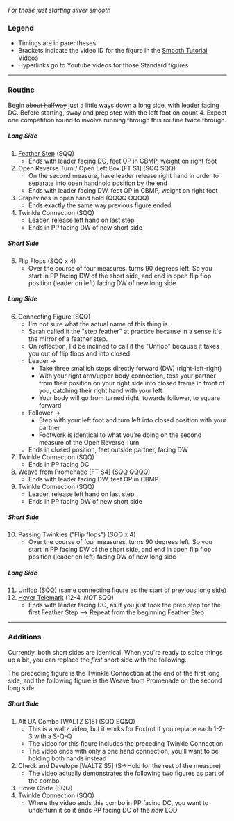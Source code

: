 _For those just starting silver smooth_

### Legend
- Timings are in parentheses
- Brackets indicate the video ID for the figure in the [Smooth Tutorial Videos](https://drive.google.com/drive/folders/110kbnV_6VQ6RcOZMEzSdXmG-WJdYvz78?fbclid=IwAR0Pmk-Q_KS2I6-_s5oCFf8LB9XVcN54SD1wHGvT6hpwOuxw5ZOs17tigpk)
- Hyperlinks go to Youtube videos for those Standard figures
---

### Routine

Begin ~~about halfway~~ just a little ways down a long side, with leader facing DC.
Before starting, sway and prep step with the left foot on count 4.
Expect one competition round to involve running through this routine twice through.

##### Long Side
1. [Feather Step](https://www.youtube.com/watch?v=U4EbBv9b7N8) (SQQ)
	- Ends with leader facing DC, feet OP in CBMP, weight on right foot
2. Open Reverse Turn / Open Left Box [FT S1] (SQQ SQQ)
	- On the second measure, have leader release right hand in order to separate into open handhold position by the end
	- Ends with leader facing DW, feet OP in CBMP, weight on right foot 
3. Grapevines in open hand hold (QQQQ QQQQ)
	- Ends exactly the same way previous figure ended
4. Twinkle Connection (SQQ) 
	- Leader, release left hand on last step
	- Ends in PP facing DW of new short side 

##### Short Side
5. Flip Flops (SQQ x 4)
	- Over the course of four measures, turns 90 degrees left. So you start in PP facing DW of the short side, and end in open flip flop position (leader on left) facing DW of new long side

##### Long Side
6. Connecting Figure (SQQ)
   - I'm not sure what the actual name of this thing is.
   - Sarah called it the "step feather" at practice because in a sense it's the mirror of a feather step. 
   - On reflection, I'd be inclined to call it the "Unflop" because it takes you out of flip flops and into closed
   - Leader -> 
	   - Take three smallish steps directly forward (DW) (right-left-right)
	   - With your right arm/upper body connection, toss your partner from their position on your right side into closed frame in front of you, catching their right hand with your left
	   - Your body will go from turned right, towards follower, to square forward
   - Follower ->
	   - Step with your left foot and turn left into closed position with your partner
	   - Footwork is identical to what you're doing on the second measure of the Open Reverse Turn
   - Ends in closed position, feet outside partner, facing DW 
7. Twinkle Connection (SQQ)
	- Ends in PP facing DC 
8. Weave from Promenade [FT S4] (SQQ QQQQ)
	- Ends with leader facing DW, feet OP in CBMP  
9. Twinkle Connection (SQQ)
	- Leader, release left hand on last step
	- Ends in PP facing DW of new short side

##### Short Side
10. Passing Twinkles ("Flip flops") (SQQ x 4)
	- Over the course of four measures, turns 90 degrees left. So you start in PP facing DW of the short side, and end in open flip flop position (leader on left) facing DW of new long side

##### Long Side
11. Unflop (SQQ) (same connecting figure as the start of previous long side)
12. [Hover Telemark](https://www.youtube.com/watch?v=fTa_-wD5-eE) (12-4, *NOT* SQQ)
	- Ends with leader facing DC, as if you just took the prep step for the first Feather Step 
--> Repeat from the beginning Feather Step

---

### Additions

Currently, both short sides are identical. When you're ready to spice things up a bit, you can replace the _first_ short side with the following. 

The preceding figure is the Twinkle Connection at the end of the first long side, and the following figure is the Weave from Promenade on the second long side.

##### Short Side
1. Alt UA Combo [WALTZ S15] (SQQ SQ&Q)
	- This is a waltz video, but it works for Foxtrot if you replace each 1-2-3 with a S-Q-Q
	- The video for this figure includes the preceding Twinkle Connection
	- The video ends with only a one hand connection, you'll want to be holding both hands instead
2. Check and Develope [WALTZ S5] (S->Hold for the rest of the measure)
	- The video actually demonstrates the following two figures as part of the combo
3. Hover Corte (SQQ)
4. Twinkle Connection (SQQ)
	- Where the video ends this combo in PP facing DC, you want to underturn it so it ends PP facing DC of the _new_ LOD